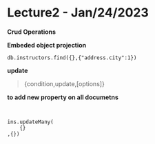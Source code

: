 # Lecture2 - Jan/24/2023 

**Crud Operations**

**Embeded object projection**

`db.instructors.find({},{"address.city":1})`

**update**
> {condition,update,[options]}

**to add new property on all documetns**
```


ins.updateMany(
    {}
,{})
```